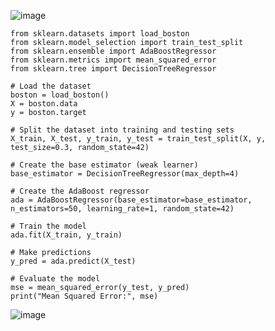 ![image](https://user-images.githubusercontent.com/60442877/235335919-7a10216e-eb51-4efb-af1a-6ae39878cd3c.png)

    from sklearn.datasets import load_boston
    from sklearn.model_selection import train_test_split
    from sklearn.ensemble import AdaBoostRegressor
    from sklearn.metrics import mean_squared_error
    from sklearn.tree import DecisionTreeRegressor

    # Load the dataset
    boston = load_boston()
    X = boston.data
    y = boston.target

    # Split the dataset into training and testing sets
    X_train, X_test, y_train, y_test = train_test_split(X, y, test_size=0.3, random_state=42)

    # Create the base estimator (weak learner)
    base_estimator = DecisionTreeRegressor(max_depth=4)

    # Create the AdaBoost regressor
    ada = AdaBoostRegressor(base_estimator=base_estimator, n_estimators=50, learning_rate=1, random_state=42)

    # Train the model
    ada.fit(X_train, y_train)

    # Make predictions
    y_pred = ada.predict(X_test)

    # Evaluate the model
    mse = mean_squared_error(y_test, y_pred)
    print("Mean Squared Error:", mse)

![image](https://user-images.githubusercontent.com/60442877/235334770-60278ff9-411c-48c1-a97d-48e9efbacc80.png)
